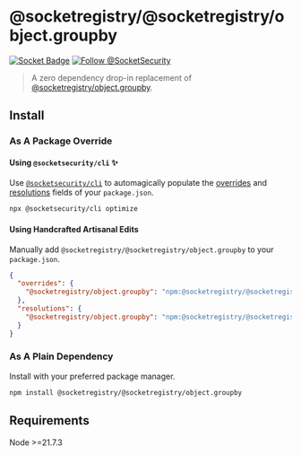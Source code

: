 # @socketregistry/@socketregistry/object.groupby

[![Socket Badge](https://socket.dev/api/badge/npm/package/@socketregistry/@socketregistry/object.groupby)](https://socket.dev/npm/package/@socketregistry/@socketregistry/object.groupby)
[![Follow @SocketSecurity](https://img.shields.io/twitter/follow/SocketSecurity?style=social)](https://twitter.com/SocketSecurity)

> A zero dependency drop-in replacement of
> [@socketregistry/object.groupby](https://www.npmjs.com/package/@socketregistry/object.groupby).

## Install

### As A Package Override

#### Using `@socketsecurity/cli` :sparkles:

Use [`@socketsecurity/cli`](https://www.npmjs.com/package/@socketsecurity/cli)
to automagically populate the
[overrides](https://docs.npmjs.com/cli/v9/configuring-npm/package-json#overrides)
and [resolutions](https://yarnpkg.com/configuration/manifest#resolutions) fields
of your `package.json`.

```sh
npx @socketsecurity/cli optimize
```

#### Using Handcrafted Artisanal Edits

Manually add `@socketregistry/@socketregistry/object.groupby` to your
`package.json`.

```json
{
  "overrides": {
    "@socketregistry/object.groupby": "npm:@socketregistry/@socketregistry/object.groupby@^1"
  },
  "resolutions": {
    "@socketregistry/object.groupby": "npm:@socketregistry/@socketregistry/object.groupby@^1"
  }
}
```

### As A Plain Dependency

Install with your preferred package manager.

```sh
npm install @socketregistry/@socketregistry/object.groupby
```

## Requirements

Node &gt;=21.7.3
